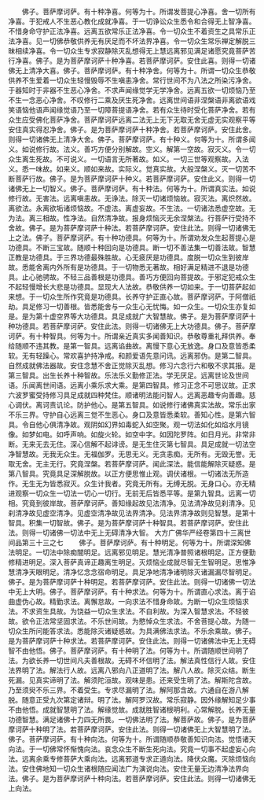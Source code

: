 <!-- { "loadSidebar": true } -->
　　佛子。菩萨摩诃萨。有十种净喜。何等为十。所谓发菩提心净喜。舍一切所有净喜。于犯戒人不生恶心教化成就净喜。于一切诤讼众生悉令和合得无上智净喜。不惜身命守护正法净喜。远离五欲常乐正法净喜。令一切众生不着资生之具常乐正法净喜。见一切佛恭敬供养无有厌足而不坏法界净喜。令一切众生常乐禅定解脱三昧相续净喜。令一切众生专求寂静除灭乱想得无上慧远离邪见满足诸愿究竟菩萨苦行净喜。佛子。是为菩萨摩诃萨十种净喜。若菩萨摩诃萨。安住此喜。则得一切诸佛无上清净大喜。佛子。菩萨摩诃萨。有十种净舍。何等为十。所谓一切众生恭敬供养不生爱着一切众生轻慢毁辱不生嗔恚净舍。常行世间不为八法之所染污净舍。于器知时于非器不生恶心净舍。不求声闻缘觉学无学净舍。远离五欲一切烦恼乃至不生一念恶心净舍。不叹修行二乘及厌生死净舍。远离世间语非涅槃语非离欲语戏笑语恼他语声闻缘觉语乃至一切障菩提语净舍。若有众生待时受化菩萨净舍。若有众生应受佛化菩萨净舍。菩萨摩诃萨远离二法无上无下无取无舍无虚无实观察平等安住真实得忍净舍。佛子。是为菩萨摩诃萨十种净舍。若菩萨摩诃萨。安住此舍。则得一切诸佛无上清净大舍。佛子。菩萨摩诃萨。有十种义。何等为十。所谓多闻义。如说修行故。法义。善巧方便分别解故。空义。解第一空故。寂灭义。令一切众生离生死故。不可说义。一切语言无所著故。如义。一切三世等观察故。入法义。悉一味故。如来义。顺如来故。实际义。觉真实故。大般涅槃义。灭一切苦不断菩萨行故。佛子。是为菩萨摩诃萨十种义。若菩萨摩诃萨。安住此义。则得一切诸佛无上一切智义。佛子。菩萨摩诃萨。有十种法。何等为十。所谓真实法。如说修行故。无害法。远离嗔恚故。无诤法。除灭一切诸烦恼故。寂灭法。离炽然故。离欲法。永离欲垢诸烦恼故。不虚法。离虚妄故。不生法。一切诸法悉虚空故。无为法。离三相故。性净法。自然清净故。报身烦恼灭无余涅槃法。行菩萨行受持不舍故。佛子。是为菩萨摩诃萨十种法。若菩萨摩诃萨。安住此法。则得一切诸佛无上之法。佛子。菩萨摩诃萨。有十种功德具。何等为十。所谓劝发众生起菩提心是功德具。不断三宝故。随顺十种回向是功德具。断一切不善法集一切善法故。智慧正教是功德具。于三界功德最殊胜故。心无疲厌是功德具。度脱一切众生到彼岸故。悉能舍离内外所有是功德具。于一切物悉无著故。相好满足精进不退是功德具。止心驰骋故。不轻三品善根是功德具。善巧方便回向菩提故。于邪定犯戒众生不起轻慢增长大悲是功德具。显现大人法故。恭敬供养一切如来。于一切菩萨起如来想。于一切众生所作究竟是功德具。长养守护正直心故。菩萨摩诃萨。于阿僧祇劫。具足修习一切善根。皆悉能舍与一众生心无忧悔。如一众生。一切众生亦复如是。是为第十虚空界等大功德具。具足成就广大智慧故。佛子。是为菩萨摩诃萨十种功德具。若菩萨摩诃萨。安住此法。则得一切诸佛无上大功德具。佛子。菩萨摩诃萨。有十种智具。何等为十。所谓亲近真实多闻善知识。恭敬尊重礼拜供养。奉给随顺不违其教。是第一智具。远离谄曲故。离慢下意心无放逸。身口及意皆悉柔软。无有轻躁心。常欢喜护持净戒。和颜爱语先意问讯。远离邪伪。是第二智具。自然成就佛法器故。安住念慧不舍正觉除灭乱想。修习六念行六和敬不求其报。是第三智具。出生长养十种智故。乐法乐义勤修正法。学无厌足。远离世论及世间语。乐闻离世间语。远离小乘乐求大乘。是第四智具。修习正念不可思议故。正求六波罗蜜受持修习具足成就四种梵住。顺诸明法能问智人。远离恶趣专向善趣。慈心调伏。离诃责讥论。防护他心。是第五智具。如说修行诸佛真实法故。常乐出家不乐三界。守护自心远离三觉不生恶心。身口及意皆悉柔软。善知心性。是第六智具。令自他心俱清净故。观阴如幻界如毒蛇入如空聚。观一切法如化如焰水月镜像。如梦如电。如呼声响。如旋火轮。如空中字。如因陀罗阵。如日月光。非常非断。无来无去无住。深心信解不起诽谤。是无生住灭第七智具。具足成就一切法空净智慧故。无我无众生。无福伽罗。无思无义。无贪恚痴。无所有。无毁无誉。无取无舍。无主无行。究竟涅槃。若菩萨摩诃萨。闻此深法。能信能解除灭疑惑。是第八智具。究竟具足深解脱故。以正方便思惟止观。调伏诸根。一切诸法无所造作。无生无为皆悉寂灭。众生计我者。究竟无所有。无缚无脱。无身口心。亦无精进观察一切众生一切法一切心一切行。无前无后皆悉平等。是第九智具。远离一切相。究竟到彼岸故。菩萨摩诃萨。善知缘起故见法清净。见法清净故见刹清净。见刹清净故见虚空清净。见虚空清净故见法界清净。见法界清净故则见智慧。是第十智具。积集一切智故。佛子。是为菩萨摩诃萨十种智具。若菩萨摩诃萨。安住此法。则得一切诸佛一切法中无上无碍清净大智。
大方广佛华严经卷第四十三离世间品第三十三之七
　　佛子。菩萨摩诃萨。有十种明足。何等为十。所谓深知佛法明足。一切法中除痴闇明足。远离邪见明足。慧光清净普照诸根明足。正方便勤修精进明足。深入菩萨真谛正趣离生明足。灭烦恼业成就尽智无生智明足。思惟净慧清净天眼明足。清净忆念念宿命明足。具足净地清净诸明除灭诸漏漏尽智明足。佛子。是为菩萨摩诃萨十种明足。若菩萨摩诃萨。安住此法。则得一切诸佛一切法中无上大明。佛子。菩萨摩诃萨。有十种求法。何等为十。所谓直心求法。离于谄曲虚伪心故。精勤求法。离懈怠故。一向求法不惜身命故。为断一切众生烦恼求法。不求资生具故。为饶益一切众生求法。不自利故。为深入智慧求法。不轻彼故。欲令正法常坚固求法。不乐世间故。为愍悼众生求法。不舍菩提心故。为随一切众生所问能答求法。悉能除灭诸疑惑故。为具满佛法求法。不乐余乘故。佛子。是为菩萨摩诃萨十种求法。若菩萨摩诃萨。安住此法。则得一切诸佛法中无上无碍智不由他悟。佛子。菩萨摩诃萨。有十种明了法。何等为十。所谓随顺世间明了法。为欲长养一切世间凡夫善根故。无碍不坏信明了法。解法真性信行人故。安住法界明了法。解法行人故。远离八邪向八正道明了法。解八人故。除灭众结。断生死漏。见真实谛明了法。解须陀洹故。观味是患。还来受生明了法。解斯陀含故。乃至须臾不乐三界。不着受生。专求尽漏明了法。解阿那含故。六通自在游八解脱。随意正受九次第定诸辩。明了法。解阿罗汉故。常乐寂静。因外缘解知足少事不由他悟。成就智慧明了法。解缘觉故。成就胜智诸根明利。心常解脱。长养无量功德智慧。满足诸佛十力四无所畏。一切佛法明了法。解菩萨故。佛子。是为菩萨摩诃萨十种明了法。若菩萨摩诃萨。安住此法。则得一切诸佛无上大智慧明了法。佛子。菩萨摩诃萨。有十种向法。何等为十。所谓随顺恭敬善知识向法。觉悟诸天向法。于一切佛常怀惭愧向法。哀念众生不断生死向法。究竟一切事不起虚妄心向法。远离余乘专修菩萨大乘向法。远离邪道专求正道向法。降伏众魔。灭除烦恼向法。安住佛地知一切众生诸根随应闻法广为演说向法。安住无量无边清净法界向法。佛子。是为菩萨摩诃萨十种向法。若菩萨摩诃萨。安住此法。则得一切诸佛无上向法。

